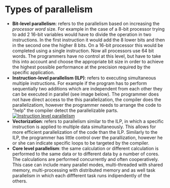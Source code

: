 # Types of parallelism
* **Bit-level parallelism**: refers to the parallelism based on increasing the _processor word_ size. For example in the case of a 8-bit processor trying to add 2 16-bit variables would have to divide the operation in two instructions. In the first instruction it would add the 8 lower bits and then in the second one the higher 8 bits. On a 16-bit processor this would be completed using a single instruction. Now all processors use 64 bit words. The programmers have no control at this level, but have to take this into account and choose the appropriate bit size in order to achieve the highest possible performance at the precision required by the specific application. 
* **Instruction-level parallelism (ILP)**: refers to executing simultaneous multiple instructions. For example if the program has to perform sequentially two additions which are independent from each other they can be executed in parallel (see image below). The programmer does not have direct access to the this parallelization, the compiler does the parallelizatiom, however the programmer needs to arrange the code to "help" the compiler detect the parallelizable parts.
[![Instruction level parallelism](https://i.pinimg.com/originals/1f/a4/d7/1fa4d7bda58e84045b9456c391d2aa58.png)](https://i.pinimg.com/originals/1f/a4/d7/1fa4d7bda58e84045b9456c391d2aa58.png)
* **Vectorization**: refers to parallelism similar to the ILP, in which a specific instruction is applied to multiple data simultaneously. This allows for more efficient parallelization of the code than the ILP. Similarly to the ILP, the programmer has little control over the parallization, however he or she can indicate specific loops to be targeted by the compiler.
* **Core level parallelism**: the same calculation or different calculation is performed to the same data or to different data by a number of cores. The calculations are performed concurrently and often cooperatively. This case can include many parallel modes, multi-threaded with shared memory, multi-processing with distributed memory and as well task parallelism in which each diffferent task runs indipendently of the others.
